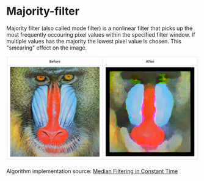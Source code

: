 # Majority-filter

Majority filter (also called mode filter) is a nonlinear filter that picks up the most frequently occouring pixel values within the specified filter window. If multiple values has the majority the lowest pixel value is chosen. This "smearing" effect on the image.

![Before and after](showcase.png)

Algorithm implementation source: [Median Filtering in Constant Time](https://ieeexplore.ieee.org/document/4287006)
